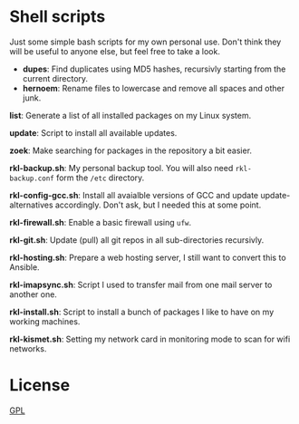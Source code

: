 # Shell scripts
Just some simple bash scripts for my own personal use.
Don't think they will be useful to anyone else, but feel free to take a look.

- **dupes**: Find duplicates using MD5 hashes, recursivly starting from the current directory.
- **hernoem**: Rename files to lowercase and remove all spaces and other junk.

**list**: Generate a list of all installed packages on my Linux system.

**update**: Script to install all available updates.

**zoek**: Make searching for packages in the repository a bit easier.

**rkl-backup.sh**: My personal backup tool. You will also need `rkl-backup.conf` form the `/etc` directory.

**rkl-config-gcc.sh**: Install all avaialble versions of GCC and update update-alternatives accordingly. Don't ask, but I needed this at some point.

**rkl-firewall.sh**: Enable a basic firewall using `ufw`.

**rkl-git.sh**: Update (pull) all git repos in all sub-directories recursivly.

**rkl-hosting.sh**: Prepare a web hosting server, I still want to convert this to Ansible.

**rkl-imapsync.sh**: Script I used to transfer mail from one mail server to another one.

**rkl-install.sh**: Script to install a bunch of packages I like to have on my working machines.

**rkl-kismet.sh**: Setting my network card in monitoring mode to scan for wifi networks.

# License
[GPL](https://choosealicense.com/licenses/gpl/)
